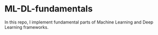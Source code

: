 # ML-DL-fundamentals
In this repo, I implement fundamental parts of Machine Learning and Deep Learning frameworks. 
